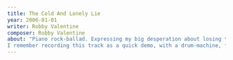 ```yaml
---
title: The Cold And Lonely Lie
year: 2006-01-01
writer: Robby Valentine
composer: Robby Valentine
about: "Piano rock-ballad. Expressing my big desperation about losing the one I loved.
I remember recording this track as a quick demo, with a drum-machine, for the drummer to rehearse . When I wanted to record the vocal on the final recording again, it couldn’t be done. It was just too painful to reproduce the ‘pain’ I captured on the quick vocal-take recorded for the demo that had the intention I wanted. So I used that vocal-track."
---
```

